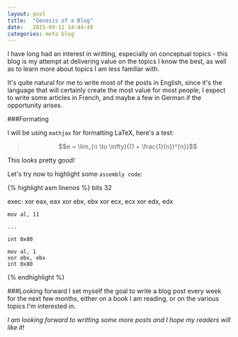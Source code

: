 ```yaml
---
layout: post
title:  "Genesis of a Blog"
date:   2015-09-11 14:44:40
categories: meta blog
---
```

I have long had an interest in writting, especially on conceptual topics - this blog is my attempt at delivering value on the topics I know the best, as well as to learn more about topics I am less familiar with.

It's quite natural for me to write most of the posts in English, since it's the language that will certainly create the most value for most people; I expect to write some articles in French, and maybe a few in German if the opportunity arises.

###Formating

I will be using `mathjax` for formatting LaTeX, here's a test:

>$$e = \lim_{n \to \infty}{(1 + \frac{1}{n})^{n}}$$


This looks pretty good!

Let's try now to highlight some `assembly code`:

{% highlight asm linenos %}
bits 32

exec:
    xor eax, eax
    xor ebx, ebx
    xor ecx, ecx
    xor edx, edx

    mov al, 11

    ...

    int 0x80

    mov al, 1
    xor ebx, ebx
    int 0x80
{% endhighlight %}


###Looking forward
I set myself the goal to write a blog post every week for the next few months, either on a book I am reading, or on the various topics I'm interested in.

_I am looking forward to writting some more posts and I hope my readers will like it_!
